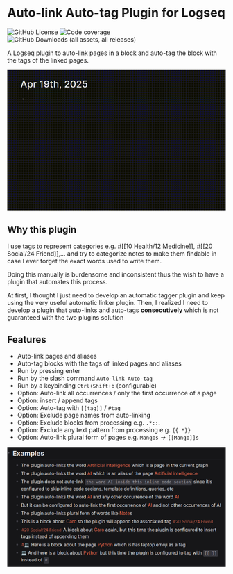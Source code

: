 # Auto-link Auto-tag Plugin for Logseq
![GitHub License](https://img.shields.io/github/license/braladin/logseq-autolink-autotag) ![Code coverage](./coverage/badges.svg) ![GitHub Downloads (all assets, all releases)](https://img.shields.io/github/downloads/braladin/logseq-autolink-autotag/total)

A Logseq plugin to auto-link pages in a block and auto-tag the block with the tags of the linked pages.

![Demo](demo.gif)

## Why this plugin
I use tags to represent categories e.g. #[[10 Health/12 Medicine]], #[[20 Social/24 Friend]],... and try to categorize notes to make them findable in case I ever forget the exact words used to write them.

Doing this manually is burdensome and inconsistent thus the wish to have a plugin that automates this process.

At first, I thought I just need to develop an automatic tagger plugin and keep using the very useful automatic linker plugin. Then, I realized I need to develop a plugin that auto-links and auto-tags __consecutively__ which is not guaranteed with the two plugins solution

## Features
- Auto-link pages and aliases
- Auto-tag blocks with the tags of linked pages and aliases
- Run by pressing enter
- Run by the slash command `Auto-link Auto-tag`
- Run by a keybinding `Ctrl+Shift+b` (configurable)
- Option: Auto-link all occurrences / only the first occurrence of a page
- Option: insert / append tags
- Option: Auto-tag with `[[tag]]` / `#tag`
- Option: Exclude page names from auto-linking
- Option: Exclude blocks from processing e.g. `.*::`.
- Option: Exclude any text pattern from processing e.g. `{{.*}}`
- Option: Auto-link plural form of pages e.g. `Mangos` -> `[[Mango]]s`

![Examples](examples.png)

